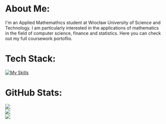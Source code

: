 # About Me:
I'm an Applied Mathemathics student at Wrocław University of Science and Technology. I am particularly interested in the applications of mathematics in the field of computer science, finance and statistics. Here you can check out my full coursework portoflio.

# Tech Stack:
[![My Skills](https://skillicons.dev/icons?i=py,pycharm,r,sklearn,bash,latex,arduino,anaconda,flask,html,git,github,vscode,windows,css)](https://skillicons.dev)

# GitHub Stats:
![](https://github-readme-streak-stats.herokuapp.com/?user=rafglo&theme=radical&hide_border=false) <br/>
![](https://github-readme-stats.vercel.app/api?username=rafglo&theme=radical&hide_border=false&include_all_commits=true&count_private=false) <br/>
![](https://github-readme-stats.vercel.app/api/top-langs/?username=rafglo&theme=radical&hide_border=false&include_all_commits=true&count_private=false&layout=compact) <br/>

